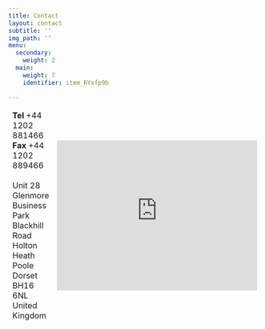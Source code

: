 ```yaml
---
title: Contact
layout: contact
subtitle: ''
img_path: ''
menu:
  secondary:
    weight: 2
  main:
    weight: 7
    identifier: item_RYxfp9b

---
```

<section>
<div class="table-wrapper">
<table>
<thead>
<tr>
<td width="50%">
<b>Tel</b> +44 1202 881466<br>  
<b>Fax</b> +44 1202 889466<br>
<br>
Unit 28 Glenmore Business Park<br>
Blackhill Road<br>
Holton Heath<br>
Poole<br>
Dorset<br>
BH16 6NL<br>
United Kingdom<br>
</td>
<td width="50%">
<iframe src="https://www.google.com/maps/embed?pb=!1m18!1m12!1m3!1d2525.9847074571317!2d-2.076509584096578!3d50.720222875770226!2m3!1f0!2f0!3f0!3m2!1i1024!2i768!4f13.1!3m3!1m2!1s0x4873a8eb2d9ff07f%3A0x2aa718dfcdea5c9!2sConfex%20Technology%20Ltd!5e0!3m2!1sen!2suk!4v1567065561431!5m2!1sen!2suk" width="400" height="300" frameborder="0" style="border:0;" allowfullscreen=""></iframe>
</td>
</tr>
</thead>
</table>
</div>
</section>